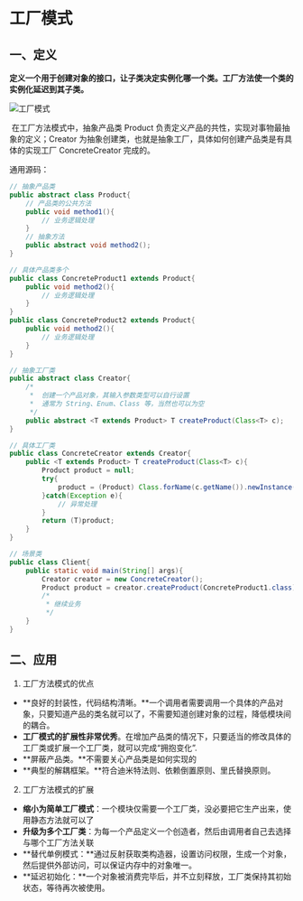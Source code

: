 # 工厂模式

## 一、定义

​        **定义一个用于创建对象的接口，让子类决定实例化哪一个类。工厂方法使一个类的实例化延迟到其子类。**

![工厂模式](https://github.com/xiangtch/JavaKnowledge/tree/master/src/main/resources/doc/designPatterns/image/工厂模式.png)

​        在工厂方法模式中，抽象产品类 Product 负责定义产品的共性，实现对事物最抽象的定义；Creator 为抽象创建类，也就是抽象工厂，具体如何创建产品类是有具体的实现工厂 ConcreteCreator 完成的。

通用源码：

```java
// 抽象产品类
public abstract class Product{
    // 产品类的公共方法
    public void method1(){
        // 业务逻辑处理
    }
    // 抽象方法
    public abstract void method2();
}

// 具体产品类多个
public class ConcreteProduct1 extends Product{
    public void method2(){
        // 业务逻辑处理
    }
}
public class ConcreteProduct2 extends Product{
    public void method2(){
        // 业务逻辑处理
    }
}

// 抽象工厂类
public abstract class Creator{
    /*
     *  创建一个产品对象，其输入参数类型可以自行设置
     *  通常为 String、Enum、Class 等，当然也可以为空
     */
    public abstract <T extends Product> T createProduct(Class<T> c);
}

// 具体工厂类
public class ConcreteCreator extends Creator{
    public <T extends Product> T createProduct(Class<T> c){
        Product product = null;
        try{
            product = (Product) Class.forName(c.getName()).newInstance();
        }catch(Exception e){
            // 异常处理
        }
        return (T)product;
    }
}

// 场景类
public class Client{
    public static void main(String[] args){
        Creator creator = new ConcreteCreator();
        Product product = creator.createProduct(ConcreteProduct1.class);
        /*
         * 继续业务
         */
    }
}
```

## 二、应用

1. 工厂方法模式的优点

- **良好的封装性，代码结构清晰。**一个调用者需要调用一个具体的产品对象，只要知道产品的类名就可以了，不需要知道创建对象的过程，降低模块间的耦合。
- **工厂模式的扩展性非常优秀**。在增加产品类的情况下，只要适当的修改具体的工厂类或扩展一个工厂类，就可以完成“拥抱变化”.
- **屏蔽产品类。**不需要关心产品类是如何实现的
- **典型的解耦框架。**符合迪米特法则、依赖倒置原则、里氏替换原则。

2. 工厂方法模式的扩展

- **缩小为简单工厂模式**：一个模块仅需要一个工厂类，没必要把它生产出来，使用静态方法就可以了
- **升级为多个工厂类**：为每一个产品定义一个创造者，然后由调用者自己去选择与哪个工厂方法关联
- **替代单例模式：**通过反射获取类构造器，设置访问权限，生成一个对象，然后提供外部访问，可以保证内存中的对象唯一。
- **延迟初始化：**一个对象被消费完毕后，并不立刻释放，工厂类保持其初始状态，等待再次被使用。

